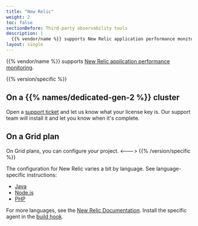 ```yaml
---
title: "New Relic"
weight: 2
toc: false
sectionBefore: Third-party observability tools
description: |
  {{% vendor/name %}} supports New Relic application performance monitoring.
layout: single
---
```


{{% vendor/name %}} supports [New Relic application performance monitoring](https://newrelic.com/products/application-monitoring).

{{% version/specific %}}
## On a {{% names/dedicated-gen-2 %}} cluster

Open a [support ticket](/learn/overview/get-support.md) and let us know what your license key is.
Our support team will install it and let you know when it's complete.

## On a Grid plan 

On Grid plans, you can configure your project.
<--->
{{% /version/specific %}}

The configuration for New Relic varies a bit by language.
See language-specific instructions:

- [Java](/increase-observability/integrate-observability/new-relic/java.md)
- [Node.js](/increase-observability/integrate-observability/new-relic/nodejs.md)
- [PHP](/increase-observability/integrate-observability/new-relic/php.md)

For more languages, see the [New Relic Documentation](https://newrelic.com/instant-observability?search=agents&category=application-monitoring).
Install the specific agent in the [build hook](/create-apps/hooks/_index.md).
